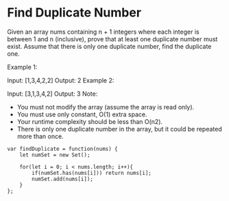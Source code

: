 # Find Duplicate Number

Given an array nums containing n + 1 integers where each integer is between 1 and n (inclusive), prove that at least one duplicate number must exist. Assume that there is only one duplicate number, find the duplicate one.

Example 1:

Input: [1,3,4,2,2]
Output: 2
Example 2:

Input: [3,1,3,4,2]
Output: 3
Note:

- You must not modify the array (assume the array is read only).
- You must use only constant, O(1) extra space.
- Your runtime complexity should be less than O(n2).
- There is only one duplicate number in the array, but it could be repeated more than once.

```
var findDuplicate = function(nums) {
    let numSet = new Set();

    for(let i = 0; i < nums.length; i++){
        if(numSet.has(nums[i])) return nums[i];
        numSet.add(nums[i]);
    }
};
```
